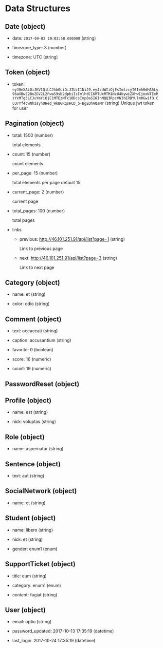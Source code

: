 # Data Structures

## Date (object)

+ date: `2017-09-02 19:03:58.000000` (string)   

+ timezone_type: 3 (number)

+ timezone: UTC (string)

## Token (object)
+ token: `eyJ0eXAiOiJKV1QiLCJhbGciOiJIUzI1NiJ9.eyJzdWIiOjEsImlzcyI6Imh0dHA6Ly96aXBwZ28uZGV2L2FwaS9sb2dpbiIsImlhdCI6MTUxMTM1NzU4NywiZXhwIjoxNTExMzYxMTg3LCJuYmYiOjE1MTEzNTc1ODcsImp0aSI6InNQQ3RpcVN3bERBYUlmOGwifQ.CCU7Yf4cwNhzsyhOHed_WkBGRqsHCD_b-BgEQhAQsMY` (string)
   Unique jwt token for user   

## Pagination (object)

  + total: 1500 (number)

     total elements

  + count: 15 (number)

    count elements

  + per_page: 15 (number)

    total elements per page default 15

  + current_page: 2 (number)

    current page

  + total_pages: 100 (number)

    total pages

  + links
      + previous: http://46.101.251.91/api/list?page=1 (string)

        Link to previous page

      + next: http://46.101.251.91/api/list?page=3 (string)

        Link to next page

## Category (object)

+ name: et (string)

+ color: odio (string)



## Comment (object)

+ text: occaecati (string)

+ caption: accusantium (string)

+ favorite: 0 (boolean)

+ score: 16 (numeric)

+ count: 19 (numeric)



## PasswordReset (object)



## Profile (object)

+ name: est (string)

+ nick: voluptas (string)



## Role (object)

+ name: aspernatur (string)



## Sentence (object)

+ text: aut (string)



## SocialNetwork (object)

+ name: et (string)



## Student (object)

+ name: libero (string)

+ nick: et (string)

+ gender: enum1 (enum)



## SupportTicket (object)

+ title: eum (string)

+ category: enum1 (enum)

+ content: fugiat (string)



## User (object)

+ email: optio (string)

+ password_updated: 2017-10-13 17:35:19 (datetime)

+ last_login: 2017-10-24 17:35:19 (datetime)





